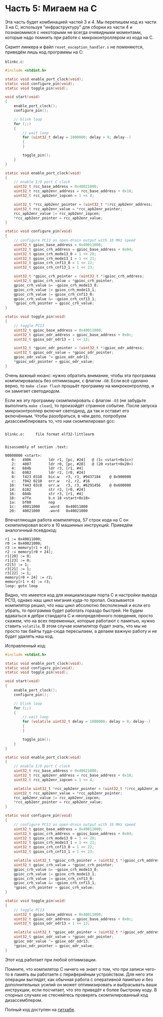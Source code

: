 # Часть 5: Мигаем на C

Эта часть будет комбинацией частей 3 и 4. Мы перепишем код из части 3 на C,
используя "инфраструктуру" для сборки из части 4 и познакомимся с некоторыми не
всегда очевидными моментами, которые надо помнить при работе с микроконтроллером
из кода на C.

Скрипт линкера и файл `reset_exception_handler.s` не поменяются, приведём лишь
код программы на C:

`blinkc.c`:

```c
#include <stdint.h>

static void enable_port_clock(void);
static void configure_pin(void);
static void toggle_pin(void);

void start(void)
{
    enable_port_clock();
    configure_pin();

    // blink loop
    for (;;)
    {
        // wait loop
        for (uint32_t delay = 1000000; delay > 0; delay--)
        {
        }

        toggle_pin();
    }
}

static void enable_port_clock(void)
{
    // enable I/O port C clock
    uint32_t rcc_base_address = 0x40021000;
    uint32_t rcc_apb2enr_address = rcc_base_address + 0x18;
    uint32_t rcc_apb2enr_iopcen = 1 << 4;

    uint32_t *rcc_apb2enr_pointer = (uint32_t *)rcc_apb2enr_address;
    uint32_t rcc_apb2enr_value = *rcc_apb2enr_pointer;
    rcc_apb2enr_value |= rcc_apb2enr_iopcen;
    *rcc_apb2enr_pointer = rcc_apb2enr_value;
}

static void configure_pin(void)
{
    // configure PC13 as open-drain output with 10 MHz speed
    uint32_t gpioc_base_address = 0x40011000;
    uint32_t gpioc_crh_address = gpioc_base_address + 0x04;
    uint32_t gpiox_crh_mode13_0 = 1 << 20;
    uint32_t gpiox_crh_mode13_1 = 1 << 21;
    uint32_t gpiox_crh_cnf13_0 = 1 << 22;
    uint32_t gpiox_crh_cnf13_1 = 1 << 23;

    uint32_t *gpioc_crh_pointer = (uint32_t *)gpioc_crh_address;
    uint32_t gpioc_crh_value = *gpioc_crh_pointer;
    gpioc_crh_value &= ~gpiox_crh_mode13_0;
    gpioc_crh_value |= gpiox_crh_mode13_1;
    gpioc_crh_value |= gpiox_crh_cnf13_0;
    gpioc_crh_value &= ~gpiox_crh_cnf13_1;
    *gpioc_crh_pointer = gpioc_crh_value;
}

static void toggle_pin(void)
{
    // toggle PC13
    uint32_t gpioc_base_address = 0x40011000;
    uint32_t gpioc_odr_address = gpioc_base_address + 0x0c;
    uint32_t gpiox_odr_odr13 = 1 << 13;

    uint32_t *gpioc_odr_pointer = (uint32_t *)gpioc_odr_address;
    uint32_t gpioc_odr_value = *gpioc_odr_pointer;
    gpioc_odr_value ^= gpiox_odr_odr13;
    *gpioc_odr_pointer = gpioc_odr_value;
}
```

Очень важный нюанс: нужно обратить внимание, чтобы эта программа компилировалась
без оптимизации, с флагом `-O0`. Если всё сделано верно, то `make clean flash`
прошьёт программу на микроконтроллер, и он замигает светодиодом.

Если же эту программу скомпилировать с флагом `-O3` (не забудьте выполнить
`make clean`), то произойдёт странное событие. После запуска микроконтроллер
включит светодиод, да так и оставит его включённым. Чтобы разобраться, в чём
дело, попробуем дизассемблировать то, что нам скомпилировал gcc:

```

blinkc.o:     file format elf32-littlearm


Disassembly of section .text:

00000000 <start>:
   0:	4906      	ldr	r1, [pc, #24]	@ (1c <start+0x1c>)
   2:	4807      	ldr	r0, [pc, #28]	@ (20 <start+0x20>)
   4:	684b      	ldr	r3, [r1, #4]
   6:	6982      	ldr	r2, [r0, #24]
   8:	f423 0310 	bic.w	r3, r3, #9437184	@ 0x900000
   c:	f042 0210 	orr.w	r2, r2, #16
  10:	f443 03c0 	orr.w	r3, r3, #6291456	@ 0x600000
  14:	6182      	str	r2, [r0, #24]
  16:	604b      	str	r3, [r1, #4]
  18:	e7fe      	b.n	18 <start+0x18>
  1a:	bf00      	nop
  1c:	40011000 	.word	0x40011000
  20:	40021000 	.word	0x40021000
```

Впечатляющая работа компилятора, 57 строк кода на C он скомпилировал всего в 10
машинных инструкций. Приведём аналогичный псевдокод:

```
r1 := 0x40011000;
r0 := 0x40021000;
r3 := memory[r1 + 4];
r2 := memory[r0 + 24];
r1[20] := 0;
r1[23] := 0;
r2[5] := 1;
r3[21] := 1;
r3[22] := 1;
memory[r0 + 24] := r2;
memory[r1 + 4] := r3;
loop: goto loop
```

Видно, что имеется код для инициализации порта C и настройки вывода PC13, однако
наш цикл мигания куда-то пропал. Оказывается компилятор решил, что наш цикл
абсолютно бесполезный и если его убрать, то программа будет работать гораздо
быстрей. Не будем вдаваться в дебри стандарта C и неопределённого поведения,
просто скажем, что на всех переменных, которые работают с памятью, нужно ставить
`volatile`. В этом случае компилятор будет знать, что мы не просто так байты
туда-сюда пересылаем, а делаем важную работу и не будет удалять наш код.

Исправленный код:

```c
#include <stdint.h>

static void enable_port_clock(void);
static void configure_pin(void);
static void toggle_pin(void);

void start(void)
{
    enable_port_clock();
    configure_pin();

    // blink loop
    for (;;)
    {
        // wait loop
        for (volatile uint32_t delay = 1000000; delay > 0; delay--)
        {
        }

        toggle_pin();
    }
}

static void enable_port_clock(void)
{
    // enable I/O port C clock
    uint32_t rcc_base_address = 0x40021000;
    uint32_t rcc_apb2enr_address = rcc_base_address + 0x18;
    uint32_t rcc_apb2enr_iopcen = 1 << 4;

    volatile uint32_t *rcc_apb2enr_pointer = (uint32_t *)rcc_apb2enr_address;
    uint32_t rcc_apb2enr_value = *rcc_apb2enr_pointer;
    rcc_apb2enr_value |= rcc_apb2enr_iopcen;
    *rcc_apb2enr_pointer = rcc_apb2enr_value;
}

static void configure_pin(void)
{
    // configure PC13 as open-drain output with 10 MHz speed
    uint32_t gpioc_base_address = 0x40011000;
    uint32_t gpioc_crh_address = gpioc_base_address + 0x04;
    uint32_t gpiox_crh_mode13_0 = 1 << 20;
    uint32_t gpiox_crh_mode13_1 = 1 << 21;
    uint32_t gpiox_crh_cnf13_0 = 1 << 22;
    uint32_t gpiox_crh_cnf13_1 = 1 << 23;

    volatile uint32_t *gpioc_crh_pointer = (uint32_t *)gpioc_crh_address;
    uint32_t gpioc_crh_value = *gpioc_crh_pointer;
    gpioc_crh_value &= ~gpiox_crh_mode13_0;
    gpioc_crh_value |= gpiox_crh_mode13_1;
    gpioc_crh_value |= gpiox_crh_cnf13_0;
    gpioc_crh_value &= ~gpiox_crh_cnf13_1;
    *gpioc_crh_pointer = gpioc_crh_value;
}

static void toggle_pin(void)
{
    // toggle PC13
    uint32_t gpioc_base_address = 0x40011000;
    uint32_t gpioc_odr_address = gpioc_base_address + 0x0c;
    uint32_t gpiox_odr_odr13 = 1 << 13;

    volatile uint32_t *gpioc_odr_pointer = (uint32_t *)gpioc_odr_address;
    uint32_t gpioc_odr_value = *gpioc_odr_pointer;
    gpioc_odr_value ^= gpiox_odr_odr13;
    *gpioc_odr_pointer = gpioc_odr_value;
}
```

Этот код работает при любой оптимизации.

Помните, что компилятор C ничего не знает о том, что при записи чего-то в память
вы работаете с периферийным устройством. Для него эти операции выглядят, как
обычная работа с оперативной памятью и без дополнительных усилий он может
оптимизировать и выбрасывать ваши инструкции, если посчитает, что это приведёт к
более быстрому коду. В спорных случаях не стесняйтесь проверять скомпилированный
код дизассемблером.

Полный код доступен на
[гитхабе](https://github.com/vbezhenar/stm32-tutorial/blob/main/5-blinkc).
